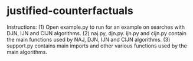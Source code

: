 # justified-counterfactuals

Instructions:
(1) Open example.py to run for an example on searches with DJN, IJN and CIJN algorithms.
(2) naj.py, djn.py. ijn.py and cijn.py contain the main functions used by NAJ, DJN, IJN and CIJN algorithms.
(3) support.py contains main imports and other various functions used by the main algorithms.
